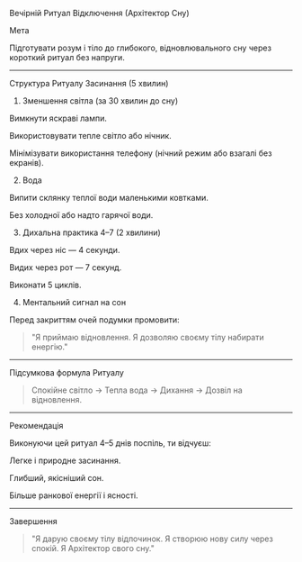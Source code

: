 Вечірній Ритуал Відключення (Архітектор Сну)

Мета

Підготувати розум і тіло до глибокого, відновлювального сну через короткий ритуал без напруги.


---

Структура Ритуалу Засинання (5 хвилин)

1. Зменшення світла (за 30 хвилин до сну)

Вимкнути яскраві лампи.

Використовувати тепле світло або нічник.

Мінімізувати використання телефону (нічний режим або взагалі без екранів).


2. Вода

Випити склянку теплої води маленькими ковтками.

Без холодної або надто гарячої води.


3. Дихальна практика 4–7 (2 хвилини)

Вдих через ніс — 4 секунди.

Видих через рот — 7 секунд.

Виконати 5 циклів.


4. Ментальний сигнал на сон

Перед закриттям очей подумки промовити:


> "Я приймаю відновлення. Я дозволяю своєму тілу набирати енергію."




---

Підсумкова формула Ритуалу

> Спокійне світло → Тепла вода → Дихання → Дозвіл на відновлення.




---

Рекомендація

Виконуючи цей ритуал 4–5 днів поспіль, ти відчуєш:

Легке і природне засинання.

Глибший, якісніший сон.

Більше ранкової енергії і ясності.



---

Завершення

> "Я дарую своєму тілу відпочинок. Я створюю нову силу через спокій. Я Архітектор свого сну."




